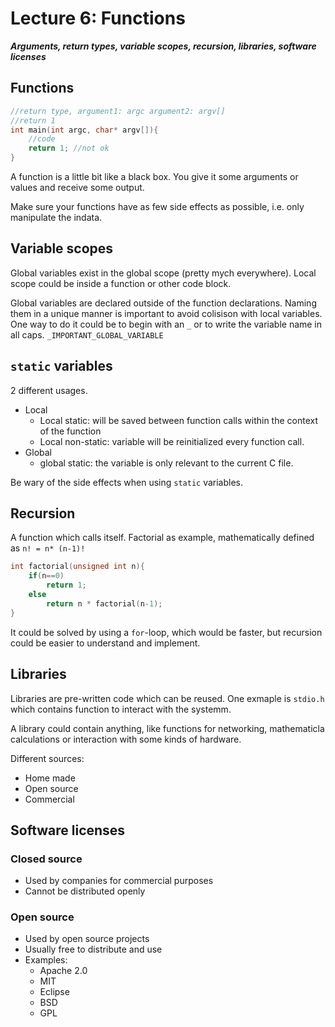 # Lecture 6: Functions

___Arguments, return types, variable scopes, recursion, libraries, software licenses___

## Functions

```c
//return type, argument1: argc argument2: argv[]
//return 1
int main(int argc, char* argv[]){
    //code
    return 1; //not ok
}
```

A function is a little bit like a black box. You give it some arguments or values and receive some output.

Make sure your functions have as few side effects as possible, i.e. only manipulate the indata.

## Variable scopes

Global variables exist in the global scope (pretty mych everywhere). Local scope could be inside a function or other code block.

Global variables are declared outside of the function declarations. Naming them in a unique manner is important to avoid colisison with local variables. One way to do it could be to begin with an `_` or to write the variable name in all caps.
 `_IMPORTANT_GLOBAL_VARIABLE`

## `static` variables

 2 different usages.

- Local
  - Local static: will be saved between function calls within the context of the function
  - Local non-static: variable will be reinitialized every function call.
- Global
  - global static: the variable is only relevant to the current C file.

Be wary of the side effects when using `static` variables.

## Recursion

A function which calls itself. Factorial as example, mathematically defined as `n! = n* (n-1)!`

```c
int factorial(unsigned int n){
    if(n==0)
        return 1;
    else
        return n * factorial(n-1);
}
```

It could be solved by using a `for`-loop, which would be faster, but recursion could be easier to understand and implement.

## Libraries

Libraries are pre-written code which can be reused. One exmaple is `stdio.h` which contains function to interact with the systemm.

A library could contain anything, like functions for networking, mathematicla calculations or interaction with some kinds of hardware.

Different sources:

- Home made
- Open source
- Commercial

## Software licenses

### Closed source

- Used by companies for commercial purposes
- Cannot be distributed openly

### Open source

- Used by open source projects
- Usually free to distribute and use
- Examples:
  - Apache 2.0
  - MIT
  - Eclipse
  - BSD
  - GPL
